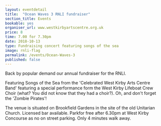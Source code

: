 ```yaml
---
layout: eventdetail
title:  "Ocean Waves 3 RNLI fundraiser"
section_title: Events
bookable: yes
organiser_url: www.westkirbyartscentre.org.uk
price: 8
time: 7.00 for 7.30pm
date: 2018-10-13
type: Fundraising concert featuring songs of the sea
image: rnli-flag
permalink: /events/Ocean-Waves-3
published: false
---
```


Back by popular demand our annual fundraiser for the RNLI.

Featuring Songs of the Sea from the 'Celebrated West Kirby Arts Centre Band' featuring a special performance form the West Kirby Lifeboat Crew Choir (what? You did not know that they had a choir?). Oh, and don't forget the 'Zombie Pirates'!

The venue is situated on Brookfield Gardens in the site of the old Unitarian Church. Licensed bar available. Parkfor free after 6.30pm at West Kirby Concourse as no on street parking. Only 4 minutes walk away.
